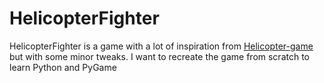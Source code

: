 # HelicopterFighter
HelicopterFighter is a game with a lot of inspiration from [Helicopter-game](https://github.com/andreasroald/helicopter-game) but with some minor tweaks. 
I want to recreate the game from scratch to learn Python and PyGame
